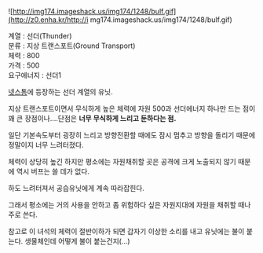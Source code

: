 ![http://img174.imageshack.us/img174/1248/bulf.gif](http://z0.enha.kr/http://i
mg174.imageshack.us/img174/1248/bulf.gif)

계열 : 선더(Thunder)  
분류 : 지상 트랜스포트(Ground Transport)  
체력 : 800  
가격 : 500  
요구에너지 : 선더1

[넷스톰](%EB%84%B7%EC%8A%A4%ED%86%B0.md)에 등장하는 선더 계열의 유닛.

지상 트랜스포트이면서 무식하게 높은 체력에 자원 500과 선더에너지 하나만 드는 점이 꽤 큰 장점이나....단점은 **너무 무식하게 느리고
둔하다는 점.**

일단 기본속도부터 굉장히 느리고 방향전환할 때에도 잠시 멈추고 방향을 돌리기 때문에 정말이지 너무 느려터졌다.  

체력이 상당히 높긴 하지만 평소에는 자원채취할 곳은 공격에 크게 노출되지 않기 때문에 역시 버프는 쓸 데가 없다.  

하도 느려터져서 공습유닛에게 계속 따라잡힌다.  

그래서 평소에는 거의 사용을 안하고 좀 위험하다 싶은 자원지대에 자원을 채취할 때나 주로 쓴다.  

참고로 이 녀석의 체력이 절반이하가 되면 갑자기 이상한 소리를 내고 유닛에는 불이 붙는다. 생물체인데 어떻게 불이 붙는건지(...)  


